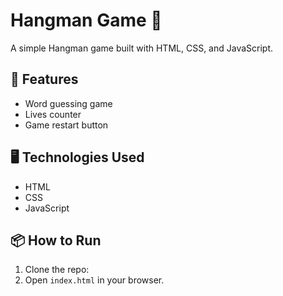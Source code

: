 # Hangman Game 🎯

A simple Hangman game built with HTML, CSS, and JavaScript.

## 🚀 Features
- Word guessing game
- Lives counter
- Game restart button

## 🖥️ Technologies Used
- HTML
- CSS
- JavaScript

## 📦 How to Run
1. Clone the repo:
2. Open `index.html` in your browser. 
